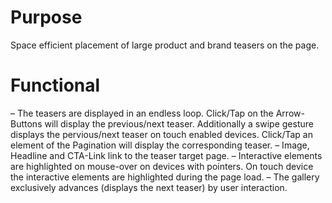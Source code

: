 # Purpose

Space efficient placement of large product and brand teasers on the page.

# Functional

 – The teasers are displayed in an endless loop. Click/Tap on the Arrow-Buttons will display the previous/next teaser. Additionally a swipe gesture displays the pervious/next teaser on touch enabled devices. Click/Tap an element of the Pagination will display the corresponding teaser.
 – Image, Headline and CTA-Link link to the teaser target page.
 – Interactive elements are highlighted on mouse-over on devices with pointers. On touch device the interactive elements are highlighted during the page load.
 – The gallery exclusively advances (displays the next teaser) by user interaction.
